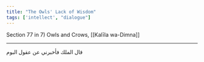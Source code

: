 ```yaml
---
title: "The Owls' Lack of Wisdom"
tags: ['intellect', "dialogue"]
---
```


 Section 77 in 7) Owls and Crows, [[Kalīla wa-Dimna]]

---
قال الملك فأخبرني عن عقول البوم

